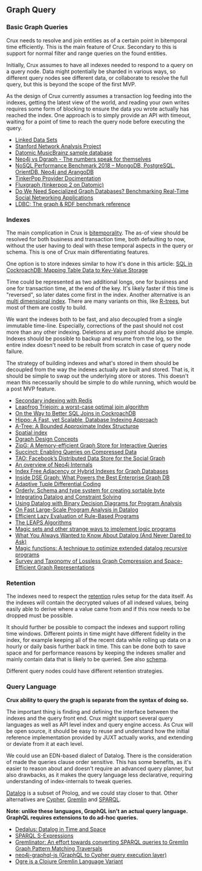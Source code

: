 ## Graph Query

### Basic Graph Queries

Crux needs to resolve and join entities as of a certain point in
bitemporal time efficiently. This is the main feature of
Crux. Secondary to this is support for normal filter and range queries
on the found entities.

Initially, Crux assumes to have all indexes needed to respond to a
query on a query node. Data might potentially be sharded in various
ways, so different query nodes see different data, or collaborate to
resolve the full query, but this is beyond the scope of the first MVP.

As the design of Crux currently assumes a transaction log feeding into
the indexes, getting the latest view of the world, and reading your
own writes requires some form of blocking to ensure the data you wrote
actually has reached the index. One approach is to simply provide an
API with timeout, waiting for a point of time to reach the query node
before executing the query.

+ [Linked Data Sets](https://www.w3.org/wiki/DataSetRDFDumps)
+ [Stanford Network Analysis
  Project](https://snap.stanford.edu/index.html)
+ [Datomic MusicBrainz sample
  database](https://github.com/Datomic/mbrainz-sample)
+ [Neo4j vs Dgraph - The numbers speak for
  themselves](https://blog.dgraph.io/post/benchmark-neo4j/)
+ [NoSQL Performance Benchmark 2018 – MongoDB, PostgreSQL, OrientDB,
  Neo4j and
  ArangoDB](https://www.arangodb.com/2018/02/nosql-performance-benchmark-2018-mongodb-postgresql-orientdb-neo4j-arangodb/)
+ [TinkerPop Provider
  Docimentation](http://tinkerpop.apache.org/docs/current/dev/provider/)
+ [Fluxgraph (tinkerpop 2 on Datomic)](https://github.com/datablend/fluxgraph)
+ [Do We Need Specialized Graph Databases? Benchmarking Real-Time
  Social Networking
  Applications](https://event.cwi.nl/grades/2017/12-Apaci.pdf)
+ [LDBC: The graph & RDF benchmark
  reference](http://www.ldbcouncil.org/)

### Indexes

The main complication in Crux is [bitemporality](bitemp.md). The as-of
view should be resolved for both business and transaction time, both
defaulting to now, without the user having to deal with these temporal
aspects in the query or schema. This is one of Crux main
differentiating features.

One option is to store indexes similar to how it's done in this
article: [SQL in CockroachDB: Mapping Table Data to Key-Value
Storage](https://www.cockroachlabs.com/blog/sql-in-cockroachdb-mapping-table-data-to-key-value-storage/)

Time could be represented as two additional longs, one for business
and one for transaction time, at the end of the key. It's likely
faster if this time is "reversed", so later dates come first in the
index. Another alternative is an [multi dimensional
index](https://redis.io/topics/indexes#multi-dimensional-indexes). There
are many variants on this, like
[R-trees](https://en.wikipedia.org/wiki/R-tree), but most of them are
costly to build.

We want the indexes both to be fast, and also decoupled from a single
immutable time-line. Especially, corrections of the past should not
cost more than any other indexing. Deletions at any point should also
be simple. Indexes should be possible to backup and resume from the
log, so the entire index doesn't need to be rebuilt from scratch in
case of query node failure.

The strategy of building indexes and what's stored in them should be
decoupled from the way the indexes actually are built and stored. That
is, it should be simple to swap out the underlying store or
stores. This doesn't mean this necessarily should be simple to do
while running, which would be a post MVP feature.

+ [Secondary indexing with Redis](https://redis.io/topics/indexes)
+ [Leapfrog Triejoin: a worst-case optimal join
  algorithm](https://arxiv.org/abs/1210.0481)
+ [On the Way to Better SQL Joins in
  CockroachDB](https://www.cockroachlabs.com/blog/better-sql-joins-in-cockroachdb/)
+ [Hippo: A Fast, yet Scalable, Database Indexing
  Approach](https://arxiv.org/abs/1604.03234)
+ [A-Tree: A Bounded Approximate Index
  Structurqe](https://arxiv.org/abs/1801.10207)
+ [Spatial index](https://en.wikipedia.org/wiki/Spatial_index)
+ [Dgraph Design Concepts](https://docs.dgraph.io/design-concepts/)
+ [ZipG: A Memory-efficient Graph Store for Interactive
  Queries](https://people.eecs.berkeley.edu/~anuragk/papers/zipg.pdf)
+ [Succinct: Enabling Queries on Compressed
  Data](https://people.eecs.berkeley.edu/~anuragk/succinct-techreport.pdf)
+ [TAO: Facebook’s Distributed Data Store for the Social
  Graph](https://www.usenix.org/system/files/conference/atc13/atc13-bronson.pdf)
+ [An overview of Neo4j
  Internals](https://www.slideshare.net/thobe/an-overview-of-neo4j-internals)
+ [Index Free Adjacency or Hybrid Indexes for Graph
  Databases](https://www.arangodb.com/2016/04/index-free-adjacency-hybrid-indexes-graph-databases/)
+ [Inside DSE Graph: What Powers the Best Enterprise Graph
  DB](https://www.datastax.com/2016/08/inside-dse-graph-what-powers-the-best-enterprise-graph-database)
+ [Adaptive Tuple Differential
  Coding](https://www.researchgate.net/publication/221465140_Adaptive_Tuple_Differential_Coding)
+ [Orderly: Schema and type system for creating sortable
  byte](https://github.com/ndimiduk/orderly)
+ [Integrating Datalog and Constraint
  Solving](https://arxiv.org/abs/1307.4635)
+ [Using Datalog with Binary Decision Diagrams for Program
Analysis](https://people.csail.mit.edu/mcarbin/papers/aplas05.pdf)
+ [On Fast Large-Scale Program Analysis in
  Datalog](http://discovery.ucl.ac.uk/1474713/1/main.pdf)
+ [Efficient Lazy Evaluation of Rule-Based
Programs](https://pdfs.semanticscholar.org/004c/2bd66cc6e8aeb9f03c0ea88041d05981acb6.pdf)
+ [The LEAPS
  Algorithms](http://citeseerx.ist.psu.edu/viewdoc/download?doi=10.1.1.96.5371&rep=rep1&type=pdf)
+ [Magic sets and other strange ways to implement logic
  programs](https://web.archive.org/web/20120308104055/http://ssdi.di.fct.unl.pt/krr/docs/magicsets.pdf)
+ [What You Always Wanted to Know About Datalog (And Never Dared to
Ask)](https://pdfs.semanticscholar.org/9374/f0da312f3ba77fa840071d68935a28cba364.pdf)
+ [Magic functions: A technique to optimize extended datalog recursive
  programs](http://citeseerx.ist.psu.edu/viewdoc/download?doi=10.1.1.104.1950&rep=rep1&type=pdf)
+ [Survey and Taxonomy of Lossless Graph Compression and
  Space-Efficient Graph
  Representations](https://arxiv.org/abs/1806.01799)

### Retention

The indexes need to respect the [retention](retention.md) rules setup
for the data itself. As the indexes will contain the decrypted values
of all indexed values, being easily able to derive where a value came
from and if this now needs to be dropped must be possible.

It should further be possible to compact the indexes and support
rolling time windows. Different points in time might have different
fidelity in the index, for example keeping all of the recent data
while rolling up data on a hourly or daily basis further back in
time. This can be done both to save space and for performance reasons
by keeping the indexes smaller and mainly contain data that is likely
to be queried. See also [schema](schema.md).

Different query nodes could have different retention strategies.

### Query Language

**Crux ability to query the graph is separate from the syntax of doing
so.**

The important thing is finding and defining the interface between the
indexes and the query front end. Crux might support several query
languages as well as API level index and query engine access. As Crux
will be open source, it should be easy to reuse and understand how the
initial reference implementation provided by JUXT actually works, and
extending or deviate from it at each level.

We could use an EDN-based dialect of Datalog. There is the
consideration of made the queries clause order sensitive. This has
some benefits, as it's easier to reason about and doesn't require an
advanced query planner, but also drawbacks, as it makes the query
language less declarative, requiring understanding of index-internals
to tweak queries.

[Datalog](https://en.wikipedia.org/wiki/Datalog) is a subset of
Prolog, and we could stay closer to that. Other alternatives
are
[Cypher](https://en.wikipedia.org/wiki/Cypher_Query_Language),
[Gremlin](https://en.wikipedia.org/wiki/Gremlin_(programming_language))
and [SPARQL](https://en.wikipedia.org/wiki/SPARQL).

**Note: unlike these languages, GraphQL isn't an actual query
language. GraphQL requires extensions to do ad-hoc queries.**

+ [Dedalus: Datalog in Time and
  Space](https://www2.eecs.berkeley.edu/Pubs/TechRpts/2009/EECS-2009-173.html)
+ [SPARQL
  S-Expressions](https://jena.apache.org/documentation/notes/sse.html)
+ [Gremlinator: An effort towards converting SPARQL queries to Gremlin
  Graph Pattern Matching
  Traversals](https://github.com/LITMUS-Benchmark-Suite/sparql-to-gremlin)
+ [neo4j-graphql-js (GraphQL to Cypher query execution
  layer)](https://github.com/neo4j-graphql/neo4j-graphql-js)
+ [Ogre is a Clojure Gremlin Language
  Variant](https://github.com/clojurewerkz/ogre)
